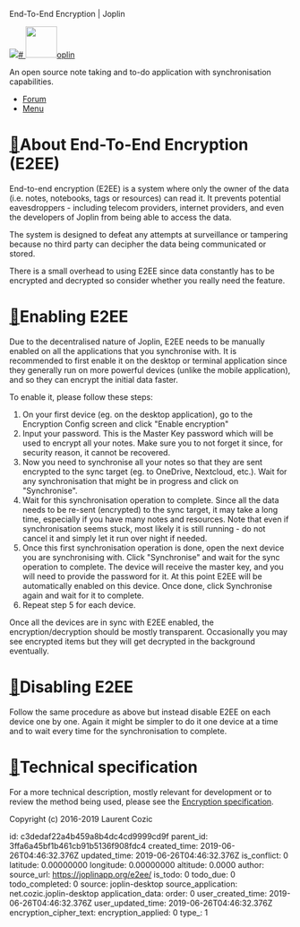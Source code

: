 End-To-End Encryption | Joplin

[![](:/02dc70ad2fc54bde9e7efa8ab0ae9d94)](https://github.com/laurent22/joplin)[# <img width="56" height="56" src=":/c4bab047364e4aecba62316e36fc5e96"/>oplin](https://joplinapp.org)

An open source note taking and to-do application with synchronisation capabilities.

*   [Forum](https://discourse.joplinapp.org "Forum")
*   [Menu](# "Menu")

# <a id="about-end-to-end-encryption-e2ee"></a>[🔗](#about-end-to-end-encryption-e2ee)About End-To-End Encryption (E2EE)

End-to-end encryption (E2EE) is a system where only the owner of the data (i.e. notes, notebooks, tags or resources) can read it. It prevents potential eavesdroppers - including telecom providers, internet providers, and even the developers of Joplin from being able to access the data.

The system is designed to defeat any attempts at surveillance or tampering because no third party can decipher the data being communicated or stored.

There is a small overhead to using E2EE since data constantly has to be encrypted and decrypted so consider whether you really need the feature.

# <a id="enabling-e2ee"></a>[🔗](#enabling-e2ee)Enabling E2EE

Due to the decentralised nature of Joplin, E2EE needs to be manually enabled on all the applications that you synchronise with. It is recommended to first enable it on the desktop or terminal application since they generally run on more powerful devices (unlike the mobile application), and so they can encrypt the initial data faster.

To enable it, please follow these steps:

1.  On your first device (eg. on the desktop application), go to the Encryption Config screen and click "Enable encryption"
2.  Input your password. This is the Master Key password which will be used to encrypt all your notes. Make sure you to not forget it since, for security reason, it cannot be recovered.
3.  Now you need to synchronise all your notes so that they are sent encrypted to the sync target (eg. to OneDrive, Nextcloud, etc.). Wait for any synchronisation that might be in progress and click on "Synchronise".
4.  Wait for this synchronisation operation to complete. Since all the data needs to be re-sent (encrypted) to the sync target, it may take a long time, especially if you have many notes and resources. Note that even if synchronisation seems stuck, most likely it is still running - do not cancel it and simply let it run over night if needed.
5.  Once this first synchronisation operation is done, open the next device you are synchronising with. Click "Synchronise" and wait for the sync operation to complete. The device will receive the master key, and you will need to provide the password for it. At this point E2EE will be automatically enabled on this device. Once done, click Synchronise again and wait for it to complete.
6.  Repeat step 5 for each device.

Once all the devices are in sync with E2EE enabled, the encryption/decryption should be mostly transparent. Occasionally you may see encrypted items but they will get decrypted in the background eventually.

# <a id="disabling-e2ee"></a>[🔗](#disabling-e2ee)Disabling E2EE

Follow the same procedure as above but instead disable E2EE on each device one by one. Again it might be simpler to do it one device at a time and to wait every time for the synchronisation to complete.

# <a id="technical-specification"></a>[🔗](#technical-specification)Technical specification

For a more technical description, mostly relevant for development or to review the method being used, please see the [Encryption specification](https://joplinapp.org/spec/).

Copyright (c) 2016-2019 Laurent Cozic

id: c3dedaf22a4b459a8b4dc4cd9999cd9f
parent_id: 3ffa6a45bf1b461cb91b5136f908fdc4
created_time: 2019-06-26T04:46:32.376Z
updated_time: 2019-06-26T04:46:32.376Z
is_conflict: 0
latitude: 0.00000000
longitude: 0.00000000
altitude: 0.0000
author: 
source_url: https://joplinapp.org/e2ee/
is_todo: 0
todo_due: 0
todo_completed: 0
source: joplin-desktop
source_application: net.cozic.joplin-desktop
application_data: 
order: 0
user_created_time: 2019-06-26T04:46:32.376Z
user_updated_time: 2019-06-26T04:46:32.376Z
encryption_cipher_text: 
encryption_applied: 0
type_: 1